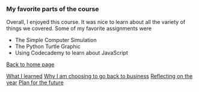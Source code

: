 ### My favorite parts of the course

Overall, I enjoyed this course. It was nice to learn about all the variety of things we covered. Some of my favorite assignments were

* The Simple Computer Simulation
* The Python Turtle Graphic
* Using Codecademy to learn about JavaScript

[Back to home page](readme.md)

[What I learned](page2.md) 
[Why I am choosing to go back to business](page4.md)
[Reflecting on the year](page5.md)
[Plan for the future](page6.md)